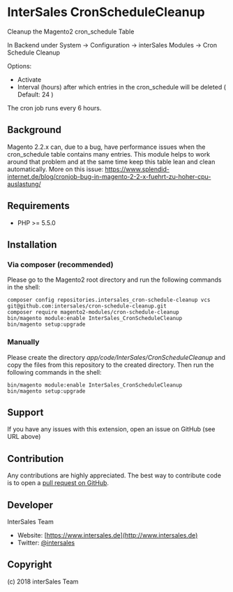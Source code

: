 InterSales CronScheduleCleanup
===================
Cleanup the Magento2 cron_schedule Table

In Backend under System -> Configuration -> interSales Modules -> Cron Schedule Cleanup

Options:
- Activate
- Interval (hours) after which entries in the cron_schedule will be deleted ( Default: 24 )

The cron job runs every 6 hours.

Background
----------
Magento 2.2.x can, due to a bug, have performance issues when the cron_schedule table contains many entries. This module helps to work around that problem and at the same time keep this table lean and clean automatically.
More on this issue: https://www.splendid-internet.de/blog/cronjob-bug-in-magento-2-2-x-fuehrt-zu-hoher-cpu-auslastung/

Requirements
------------
- PHP >= 5.5.0

Installation
------------

### Via composer (recommended)

Please go to the Magento2 root directory and run the following commands in the shell:

```
composer config repositories.intersales_cron-schedule-cleanup vcs git@github.com:intersales/cron-schedule-cleanup.git
composer require magento2-modules/cron-schedule-cleanup
bin/magento module:enable InterSales_CronScheduleCleanup
bin/magento setup:upgrade
```

### Manually

Please create the directory *app/code/InterSales/CronScheduleCleanup* and copy the files from this repository to the created directory. Then run the following commands in the shell:

```
bin/magento module:enable InterSales_CronScheduleCleanup
bin/magento setup:upgrade
```


Support
-------
If you have any issues with this extension, open an issue on GitHub (see URL above)


Contribution
------------
Any contributions are highly appreciated. The best way to contribute code is to open a
[pull request on GitHub](https://help.github.com/articles/using-pull-requests).


Developer
---------
InterSales Team
* Website: [https://www.intersales.de](http://www.intersales.de)
* Twitter: [@intersales](https://twitter.com/intersales)


Copyright
---------
(c) 2018 interSales Team
